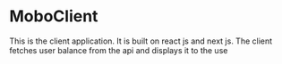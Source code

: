 # MoboClient
This is the client application. It is built on react js and next js. The client fetches user balance from the api and displays it to the use
